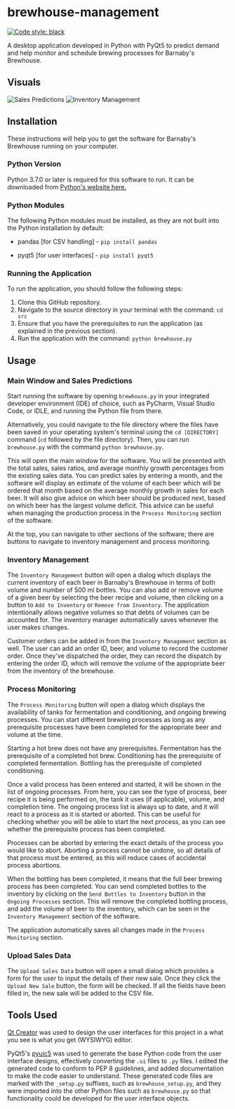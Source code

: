 # brewhouse-management

[![Code style: black](https://img.shields.io/badge/code%20style-black-000000.svg)](https://github.com/psf/black)

A desktop application developed in Python with PyQt5 to predict demand and help
monitor and schedule brewing processes for Barnaby's Brewhouse.

## Visuals

![Sales Predictions](https://i.imgur.com/3S2AThA.gif)
![Inventory Management](https://i.imgur.com/zpZNONO.gif)

## Installation

These instructions will help you to get the software for Barnaby's Brewhouse
running on your computer.

### Python Version

Python 3.7.0 or later is required for this software to run. It can be downloaded
from [Python's website here.](https://www.python.org/getit/)

### Python Modules

The following Python modules must be installed, as they are not built into the
Python installation by default:

- pandas [for CSV handling] -  `pip install pandas`

- pyqt5 [for user interfaces] - `pip install pyqt5`

### Running the Application

To run the application, you should follow the following steps:

1. Clone this GitHub repository.
2. Navigate to the source directory in your terminal with the command:
   `cd src`
3. Ensure that you have the prerequisites to run the application (as explained
   in the previous section).
4. Run the application with the command: `python brewhouse.py`

## Usage

### Main Window and Sales Predictions

Start running the software by opening `brewhouse.py` in your integrated
developer environment (IDE) of choice, such as PyCharm, Visual Studio Code, or
IDLE, and running the Python file from there.

Alternatively, you could navigate to the file directory where the files have
been saved in your operating system's terminal using the `cd [DIRECTORY]`
command (`cd` followed by the file directory). Then, you can run `brewhouse.py`
with the command `python brewhouse.py`.

This will open the main window for the software. You will be presented with the
total sales, sales ratios, and average monthly growth percentages from the
existing sales data. You can predict sales by entering a month, and the
software will display an estimate of the volume of each beer which will be
ordered that month based on the average monthly growth in sales for each beer.
It will also give advice on which beer should be produced next, based on which
beer has the largest volume deficit. This advice can be useful when managing the
production process in the `Process Monitoring` section of the software.

At the top, you can navigate to other sections of the software; there are
buttons to navigate to inventory management and process monitoring.

### Inventory Management

The `Inventory Management` button will open a dialog which displays the current
inventory of each beer in Barnaby's Brewhouse in terms of both volume and
number of 500 ml bottles. You can also add or remove volume of a given beer by
selecting the beer recipe and volume, then clicking on a button to
`Add to Inventory` or `Remove from Inventory`. The application intentionally
allows negative volumes so that debts of volumes can be accounted for. The
inventory manager automatically saves whenever the user makes changes.

Customer orders can be added in from the `Inventory Management` section as
well. The user can add an order ID, beer, and volume to record the customer
order. Once they've dispatched the order, they can record the dispatch by
entering the order ID, which will remove the volume of the appropriate beer
from the inventory of the brewhouse.

### Process Monitoring

The `Process Monitoring` button will open a dialog which displays the
availability of tanks for fermentation and conditioning, and ongoing brewing
processes. You can start different brewing processes as long as any
prerequisite processes have been completed for the appropriate beer and volume
at the time.

Starting a hot brew does not have any prerequisites. Fermentation has the
prerequisite of a completed hot brew. Conditioning has the prerequisite of
completed fermentation. Bottling has the prerequisite of completed conditioning.

Once a valid process has been entered and started, it will be shown in the list
of ongoing processes. From here, you can see the type of process, beer recipe it
is being performed on, the tank it uses (if applicable), volume, and
completion time. The ongoing process list is always up to date, and it will
react to a process as it is started or aborted. This can be useful for checking
whether you will be able to start the next process, as you can see whether the
prerequisite process has been completed.

Processes can be aborted by entering the exact details of the process you would
like to abort. Aborting a process cannot be undone, so all details of that
process must be entered, as this will reduce cases of accidental process
abortions.

When the bottling has been completed, it means that the full beer brewing
process has been completed. You can send completed bottles to the inventory by
clicking on the `Send Bottles to Inventory` button in the `Ongoing Processes`
section. This will remove the completed bottling process, and add the volume of
beer to the inventory, which can be seen in the `Inventory Management` section
of the software.

The application automatically saves all changes made in the `Process Monitoring`
section.

### Upload Sales Data

The `Upload Sales Data` button will open a small dialog which provides a form
for the user to input the details of their new sale. Once they click the
`Upload New Sale` button, the form will be checked. If all the fields have been
filled in, the new sale will be added to the CSV file.

## Tools Used

[Qt Creator](https://www.qt.io/download) was used to design the user interfaces
for this project in a what you see is what you get (WYSIWYG) editor.

PyQt5's
[pyuic5](https://www.riverbankcomputing.com/static/Docs/PyQt5/designer.html)
was used to generate the base Python code from the user interface designs,
effectively converting the `.ui` files to `.py` files. I edited the generated
code to conform to PEP 8 guidelines, and added documentation to make the code
easier to understand. These generated code files are marked with the
`_setup.py` suffixes, such as `brewhouse_setup.py`, and they were imported into
the other Python files such as `brewhouse.py` so that functionality could be
developed for the user interface objects.
